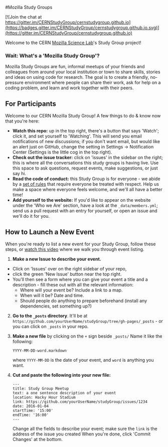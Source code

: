 #Mozilla Study Groups

[![Join the chat at https://gitter.im/CERNStudyGroup/cernstudygroup.github.io](https://badges.gitter.im/CERNStudyGroup/cernstudygroup.github.io.svg)](https://gitter.im/CERNStudyGroup/cernstudygroup.github.io)

Welcome to the CERN [Mozilla Science Lab](https://www.mozillascience.org/)'s Study Group project!

### Wait: What's a 'Mozilla Study Group'?

Mozilla Study Groups are fun, informal meetups of your friends and colleagues from around your local institution or town to share skills, stories and ideas on using code for research. The goal is to create a friendly, no-pressure environment where people can share their work, ask for help on a coding problem, and learn and work together with their peers.

## For Participants

Welcome to our CERN Mozilla Study Group! A few things to do & know now that you're here:

 - **Watch this repo:** up in the top right, there's a button that says 'Watch'; click it, and set yourself to 'Watching'. This will send you email notifications of new discussions; if you don't want email, but would like an alert just on GitHub, change the setting in Settings -> Notification Center (Settings is the little cog in the top right).
 - **Check out the issue tracker:** click on 'issues' in the sidebar on the right; this is where all the conversations this study groups is having live. Use this space to ask questions, request events, make suggestions, or just say hi.
 - **Read the code of conduct:** this Study Group is for everyone - we abide by a [set of rules](https://www.mozillascience.org/code-of-conduct/) that require everyone be treated with respect. Help us make a space where everyone feels welcome, and we'll all have a better time!
 - **Add yourself to the website:** If you'd like to appear on the website under the 'Who we Are' section, have a look at the `_data/members.yml`; send us a pull request with an entry for yourself, or open an issue and we'll do it for you.

## How to Launch a New Event

When you're ready to list a new event for your Study Group, follow these steps, or [watch this video](https://youtu.be/abglQgEIccw) where we walk you through event listing.

 1. **Make a new Issue to describe your event.**
   - Click on 'Issues' over on the right sidebar of your repo,
   - click the green 'New Issue' button near the top right.
   - You'll then see a form where you can give your event a title and a description - fill these out with all the relevant information:
     - Where will your event be? Include a link to a map.
     - When will it be? Date and time.
     - Should people do anything to prepare beforehand (install any dependencies, set something up?)
 2. **Go to the `_posts` directory**. It'll be at `https://github.com/yourUserName/studyGroup/tree/gh-pages/_posts` - or you can click on `_posts` in your repo.
 3. **Make a new file** by clicking on the `+` sign beside `_posts/` Name it like the following:

    ```
    YYYY-MM-DD-word.markdown
    ```

    where `YYYY-MM-DD` is the date of your event, and `word` is anything you want.
 4. **Cut and paste the following into your new file:**

    ```
    ---
    title: Study Group Meetup
    text: a one sentence description of your event
    location: Hacky Hour Stadium
    link: https://github.com/yourUserName/studyGroup/issues/1234
    date: 2016-01-04
    startTime: '15:00'
    endTime: '16:00'
    ---
    ```

    Change all the fields to describe your event; make sure the `link` is the address of the issue you created When you're done, click 'Commit Changes' at the bottom.
